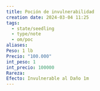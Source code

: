```yaml
---
title: Poción de invulnerabilidad
creation date: 2024-03-04 11:25
tags:
  - state/seedling
  - type/note
  - om/poc
aliases: 
Peso: 1 lb
Precio: "100.000"
int_peso: 1
int_precio: 100000
Rareza: 
Efecto: Invulnerable al Daño 1m
---
```


